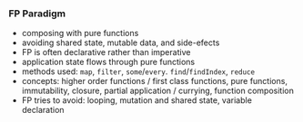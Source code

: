 ### FP Paradigm

- composing with pure functions
- avoiding shared state, mutable data, and side-efects
- FP is often declarative rather than imperative
- application state flows through pure functions
- methods used: `map`, `filter`, `some`/`every`. `find`/`findIndex`, `reduce`
- concepts: higher order functions / first class functions, pure functions, immutability, closure, partial application / currying, function composition
- FP tries to avoid: looping, mutation and shared state, variable declaration
